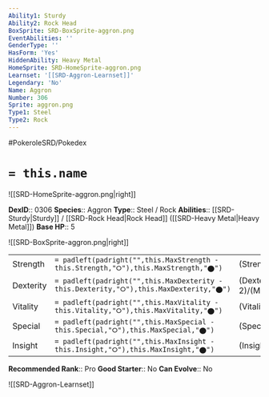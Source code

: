 ```yaml
---
Ability1: Sturdy
Ability2: Rock Head
BoxSprite: SRD-BoxSprite-aggron.png
EventAbilities: ''
GenderType: ''
HasForm: 'Yes'
HiddenAbility: Heavy Metal
HomeSprite: SRD-HomeSprite-aggron.png
Learnset: '[[SRD-Aggron-Learnset]]'
Legendary: 'No'
Name: Aggron
Number: 306
Sprite: aggron.png
Type1: Steel
Type2: Rock
---
```


#PokeroleSRD/Pokedex

# `= this.name`

![[SRD-HomeSprite-aggron.png|right]]

**DexID**:: 0306
**Species**:: Aggron
**Type**:: Steel / Rock
**Abilities**:: [[SRD-Sturdy|Sturdy]] / [[SRD-Rock Head|Rock Head]] ([[SRD-Heavy Metal|Heavy Metal]])
**Base HP**:: 5

![[SRD-BoxSprite-aggron.png|right]]

|           |                                                                                        |                                          |
| --------- | -------------------------------------------------------------------------------------- | ---------------------------------------- |
| Strength  | `= padleft(padright("",this.MaxStrength - this.Strength,"⭘"),this.MaxStrength,"⬤")`    | (Strength::3)/(MaxStrength::6)   |
| Dexterity | `= padleft(padright("",this.MaxDexterity - this.Dexterity,"⭘"),this.MaxDexterity,"⬤")` | (Dexterity:: 2)/(MaxDexterity::4) |
| Vitality  | `= padleft(padright("",this.MaxVitality - this.Vitality,"⭘"),this.MaxVitality,"⬤")`    | (Vitality::4)/(MaxVitality::9)   |
| Special   | `= padleft(padright("",this.MaxSpecial - this.Special,"⭘"),this.MaxSpecial,"⬤")`       | (Special::2)/(MaxSpecial::4)     |
| Insight   | `= padleft(padright("",this.MaxInsight - this.Insight,"⭘"),this.MaxInsight,"⬤")`       | (Insight::2)/(MaxInsight::4)     |

**Recommended Rank**:: Pro
**Good Starter**:: No
**Can Evolve**:: No

![[SRD-Aggron-Learnset]]